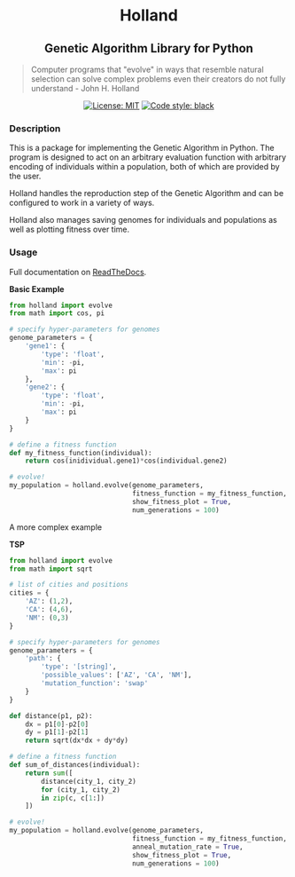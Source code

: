 <h1 align='center'>Holland</h1>
<h2 align='center'>Genetic Algorithm Library for Python</h1>

> Computer programs that "evolve" in ways that resemble natural selection can solve complex problems even their creators do not fully understand - John H. Holland

<div align='center'>
    <a href="https://github.com/henrywoody/holland/blob/master/LICENSE"><img alt="License: MIT" src="https://img.shields.io/badge/License-MIT-yellow.svg"></a>
    <a href="https://github.com/ambv/black"><img alt="Code style: black" src="https://img.shields.io/badge/code%20style-black-000000.svg"></a>
</div>

### Description

This is a package for implementing the Genetic Algorithm in Python. The program is designed to act on an arbitrary evaluation function with arbitrary encoding of individuals within a population, both of which are provided by the user.

Holland handles the reproduction step of the Genetic Algorithm and can be configured to work in a variety of ways.

Holland also manages saving genomes for individuals and populations as well as plotting fitness over time.

### Usage
Full documentation on [ReadTheDocs](hollandpy.readthedocs.io).

**Basic Example**

```python
from holland import evolve
from math import cos, pi

# specify hyper-parameters for genomes
genome_parameters = {
    'gene1': {
        'type': 'float',
        'min': -pi,
        'max': pi
    },
    'gene2': {
        'type': 'float',
        'min': -pi,
        'max': pi
    }
}

# define a fitness function
def my_fitness_function(individual):
    return cos(inidividual.gene1)*cos(individual.gene2)

# evolve!
my_population = holland.evolve(genome_parameters,
                               fitness_function = my_fitness_function,
                               show_fitness_plot = True,
                               num_generations = 100)
```

A more complex example

**TSP**

```python
from holland import evolve
from math import sqrt

# list of cities and positions
cities = {
    'AZ': (1,2),
    'CA': (4,6),
    'NM': (0,3)
}

# specify hyper-parameters for genomes
genome_parameters = {
    'path': {
        'type': '[string]',
        'possible_values': ['AZ', 'CA', 'NM'],
        'mutation_function': 'swap'
    }
}

def distance(p1, p2):
	dx = p1[0]-p2[0]
	dy = p1[1]-p2[1]
	return sqrt(dx*dx + dy*dy)

# define a fitness function
def sum_of_distances(individual):
    return sum([
    	distance(city_1, city_2)
        for (city_1, city_2)
        in zip(c, c[1:])
    ])

# evolve!
my_population = holland.evolve(genome_parameters,
                               fitness_function = my_fitness_function,
                               anneal_mutation_rate = True,
                               show_fitness_plot = True,
                               num_generations = 100)
```
